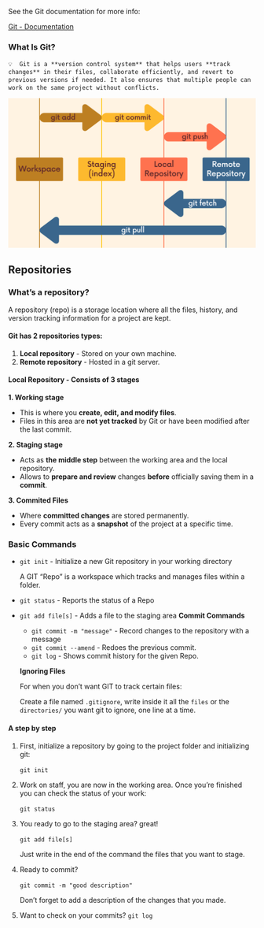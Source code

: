 

See the Git documentation for more info: 

[Git - Documentation](https://git-scm.com/doc)

### What Is Git?


    💡  Git is a **version control system** that helps users **track changes** in their files, collaborate efficiently, and revert to previous versions if needed. It also ensures that multiple people can work on the same project without conflicts.



![image.png](resources/git-work-flow.png)

## Repositories
    
### What’s a repository?

A repository (repo) is a storage location where all the files, history, and version tracking information for a project are kept.

#### Git has 2 repositories types:

1. **Local repository** - Stored on your own machine.
2. **Remote repository** - Hosted in a git server.

#### Local Repository - Consists of 3 stages

**1. Working stage**
- This is where you **create, edit, and modify files**.
- Files in this area are **not yet tracked** by Git or have been modified after the last commit.

**2. Staging stage**
- Acts as **the middle step** between the working area and the local repository.
- Allows to **prepare and review** changes **before** officially saving them in a **commit**.

**3. Commited Files**
- Where **committed changes** are stored permanently.
- Every commit acts as a **snapshot** of the project at a specific time.
    


### Basic Commands
- `git init` - Initialize a new Git repository in your working directory
    
    A GIT “Repo” is a workspace which tracks and manages files within a folder.
    
- `git status` - Reports the status of a Repo
- `git add file[s]` - Adds a file to the staging area
**Commit Commands**
    - `git commit -m "message"` - Record changes to the repository with a message
    - `git commit --amend` - Redoes the previous commit.
    - `git log` - Shows commit history for the given Repo.

  **Ignoring Files**
    
    For when you don’t want GIT to track certain files:
    
    Create a file named `.gitignore`, write inside it all the `files` or the `directories/` you want git to ignore, one line at a time.
    



#### A  step by step
1. First, initialize a repository by going to the project folder and initializing git:

    `git init`

2. Work on staff, you are now in the working area. Once you’re finished you can check the status of your work:

    `git status`

3. You ready to go to the staging area? great!

    `git add file[s]`

    Just write in the end of the command the files that you want to stage.

4. Ready to commit?

    `git commit -m "good description"`

    Don’t forget to add a description of the changes that you made.

5. Want to check on your commits?
    `git log`
    



